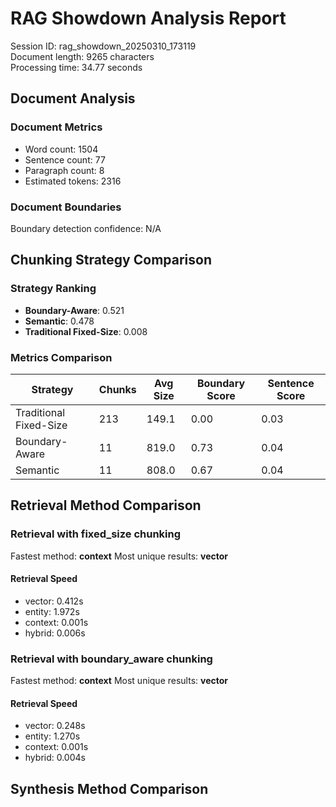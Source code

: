 # RAG Showdown Analysis Report

Session ID: rag_showdown_20250310_173119  
Document length: 9265 characters  
Processing time: 34.77 seconds  

## Document Analysis

### Document Metrics

- Word count: 1504
- Sentence count: 77
- Paragraph count: 8
- Estimated tokens: 2316

### Document Boundaries

Boundary detection confidence: N/A

## Chunking Strategy Comparison

### Strategy Ranking

- **Boundary-Aware**: 0.521
- **Semantic**: 0.478
- **Traditional Fixed-Size**: 0.008

### Metrics Comparison

| Strategy | Chunks | Avg Size | Boundary Score | Sentence Score |
|----------|--------|----------|----------------|---------------|
| Traditional Fixed-Size | 213 | 149.1 | 0.00 | 0.03 |
| Boundary-Aware | 11 | 819.0 | 0.73 | 0.04 |
| Semantic | 11 | 808.0 | 0.67 | 0.04 |

## Retrieval Method Comparison

### Retrieval with fixed_size chunking

Fastest method: **context**
Most unique results: **vector**

#### Retrieval Speed

- vector: 0.412s
- entity: 1.972s
- context: 0.001s
- hybrid: 0.006s

### Retrieval with boundary_aware chunking

Fastest method: **context**
Most unique results: **vector**

#### Retrieval Speed

- vector: 0.248s
- entity: 1.270s
- context: 0.001s
- hybrid: 0.004s

## Synthesis Method Comparison

